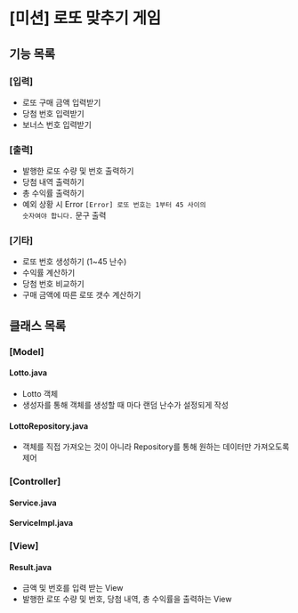 # [미션] 로또 맞추기 게임
## 기능 목록 
### [입력]
* 로또 구매 금액 입력받기
* 당첨 번호 입력받기
* 보너스 번호 입력받기

### [출력]
* 발행한 로또 수량 및 번호 출력하기
* 당첨 내역 출력하기
* 총 수익률 출력하기
* 예외 상황 시 Error <code>[Error] 로또 번호는 1부터 45 사이의 숫자여야 합니다.</code>
문구 출력

### [기타]
* 로또 번호 생성하기 (1~45 난수)
* 수익률 계산하기
* 당첨 번호 비교하기
* 구매 금액에 따른 로또 갯수 계산하기


## 클래스 목록
### [Model]
#### Lotto.java
* Lotto 객체
* 생성자를 통해 객체를 생성할 때 마다 랜덤 난수가 설정되게 작성
#### LottoRepository.java
* 객체를 직접 가져오는 것이 아니라 Repository를 통해 원하는 데이터만 가져오도록 제어 

### [Controller]
#### Service.java
#### ServiceImpl.java

### [View]
#### Result.java
* 금액 및 번호를 입력 받는 View
* 발행한 로또 수량 및 번호, 당첨 내역, 총 수익률을 출력하는 View
